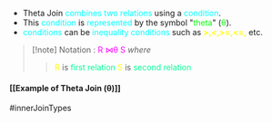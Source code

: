 - Theta Join <span style="color:#00ffff">combines two relations</span> using a <span style="color:#00ffff">condition</span>.
- This <span style="color:#00ffff">condition</span> is <span style="color:#00ffff">represented</span> by the symbol "<span style="color:#01ff07">theta</span>" (<span style="color:#01ff07">θ</span>).
- <span style="color:#00ffff">conditions</span> can be <span style="color:#00ffff">inequality conditions</span> such as **<span style="color:#fffd01">>,<,>=,<=,</span>** etc.

>[!note] Notation : <span style="color:#ff00ff">R ⋈θ S</span>
>*where*
>><span style="color:#fffd01">R</span> is <span style="color:#00ff96">first relation</span>
>><span style="color:#fffd01">S</span> is <span style="color:#00ff96">second relation</span>
 
#### [[Example of Theta Join (θ)]]

#innerJoinTypes